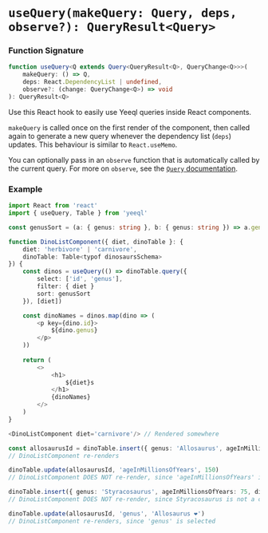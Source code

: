 # `useQuery(makeQuery: Query, deps, observe?): QueryResult<Query>`

### Function Signature

```typescript
function useQuery<Q extends Query<QueryResult<Q>, QueryChange<Q>>>(
    makeQuery: () => Q,
    deps: React.DependencyList | undefined,
    observe?: (change: QueryChange<Q>) => void
): QueryResult<Q>
```

Use this React hook to easily use Yeeql queries inside React components.

`makeQuery` is called once on the first render of the component, then called again to generate a new query whenever the dependency list (`deps`) updates. This behaviour is similar to `React.useMemo`.

You can optionally pass in an `observe` function that is automatically called by the current query. For more on `observe`, see the [`Query` documentation](Query.md).

### Example

```typescript
import React from 'react'
import { useQuery, Table } from 'yeeql'

const genusSort = (a: { genus: string }, b: { genus: string }) => a.genus.localeCompare(b.genus)

function DinoListComponent({ diet, dinoTable }: { 
    diet: 'herbivore' | 'carnivore',
    dinoTable: Table<typof dinosaursSchema>
}) {
    const dinos = useQuery(() => dinoTable.query({
        select: ['id', 'genus'],
        filter: { diet }
        sort: genusSort
    }), [diet])

    const dinoNames = dinos.map(dino => (
        <p key={dino.id}>
            ${dino.genus}
        </p>
    ))
    
    return (
        <>
            <h1>
                ${diet}s
            </h1>
            {dinoNames}
        </>
    )
}

<DinoListComponent diet='carnivore'/> // Rendered somewhere

const allosaurusId = dinoTable.insert({ genus: 'Allosaurus', ageInMillionsOfYears: 145, diet: 'carnivore' })
// DinoListComponent re-renders

dinoTable.update(allosaurusId, 'ageInMillionsOfYears', 150)
// DinoListComponent DOES NOT re-render, since 'ageInMillionsOfYears' is not selected in the query

dinoTable.insert({ genus: 'Styracosaurus', ageInMillionsOfYears: 75, diet: 'herbivore' })
// DinoListComponent DOES NOT re-render, since Styracosaurus is not a carnivore

dinoTable.update(allosaurusId, 'genus', 'Allosaurus ❤️')
// DinoListComponent re-renders, since 'genus' is selected
```